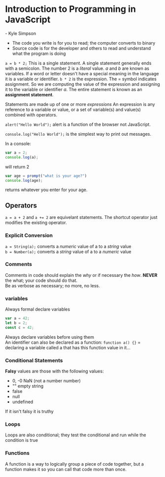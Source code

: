 # Introduction to Programming in JavaScript
\- Kyle Simpson

- The code you write is for you to read; the computer converts to binary
- Source code is for the developer and others to read and understand what the program is doing

`a = b * 2;` This is a single statement.  A single statement generally ends with a semicolon.  The number 2 is a <em>literal</em> value.  <em>a</em> and <em>b</em> are known as variables. If a word or letter doesn't have a special meaning in the language it is a variable or identifier. `b * 2` is the expression.  The = symbol indicates assignment.  So we are computing the value of the expression and assigning it to the variable or identifier <i>a</i>.  The entire statement is known as an <strong>assignment statement</strong>.

Statements are made up of one or more <em>expressions</em> An expression is any reference to a variable or value, or a set of variable(s) and value(s) combined with operators.

`alert("Hello World");` alert is a function of the browser not JavaScript.

`console.log("Hello World");` is the simplest way to print out messages.

In a console: 

```javascript
var a = 2; 
console.log(a);
```
 will return 2

```javascript
var age = prompt("what is your age?")
console.log(age);
```
returns whatever you enter for your age.

## Operators
`a = a + 2` and `a += 2` are equivelant statements.  The shortcut operator just modifies the existing operator. 

### Explicit Conversion
`a = String(a);` converts a <em>numeric</em> value of a to a <em>string</em> value  
`b = Number(a);` converts a <em>string</em> value of a to a <em>numeric</em> value

### Comments
Comments in code should explain the <em>why</em> or if necessary the <em>how</em>.  <strong>NEVER</strong> the what; your code should do that.  
Be as verbose as necessary; no more, no less.  

### variables
Always formal declare variables 

```javascript
var a = 42;
let b = 2;
const c = 42;
```

Always declare variables before using them  
An identifier can also be declared as a function: `function a() {}` = declaring a variable called a that has this function value in it...  

### Conditional Statements
<strong>Falsy</strong> values are those with the following values:
- 0, -0 NaN (not a number number)
- "" empty string
- false
- null
- undefined

If it isn't falsy it is truthy

### Loops
Loops are also conditional; they test the conditional and run while the condition is true

### Functions
A function is a way to logically group a piece of code together, but a function makes it so you can call that code more than once.